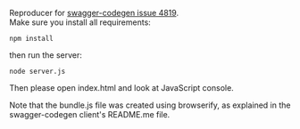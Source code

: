 Reproducer for [swagger-codegen issue 4819](https://github.com/swagger-api/swagger-codegen/issues/4819).  
Make sure you install all requirements:
```
npm install
```

then run the server:  

```
node server.js
```

Then please open index.html and look at JavaScript console.  

Note that the bundle.js file was created using browserify, as explained in the swagger-codegen client's README.me file.